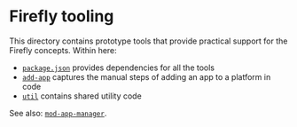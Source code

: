 # Firefly tooling

This directory contains prototype tools that provide practical support for the Firefly concepts. Within here:

* [`package.json`](package.json) provides dependencies for all the tools
* [`add-app`](add-app) captures the manual steps of adding an app to a platform in code
* [`util`](util) contains shared utility code

See also: [`mod-app-manager`](https://github.com/MikeTaylor/mod-app-manager).
